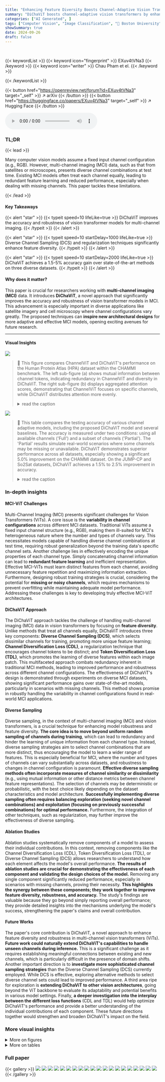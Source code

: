 ```yaml
---
title: "Enhancing Feature Diversity Boosts Channel-Adaptive Vision Transformers"
summary: "DiChaViT boosts channel-adaptive vision transformers by enhancing feature diversity, yielding a 1.5-5% accuracy gain over state-of-the-art MCI models on diverse datasets."
categories: ["AI Generated", ]
tags: ["Computer Vision", "Image Classification", "🏢 Boston University",]
showSummary: true
date: 2024-09-26
draft: false
---
```


<br>

{{< keywordList >}}
{{< keyword icon="fingerprint" >}} EXuv4tVNa3 {{< /keyword >}}
{{< keyword icon="writer" >}} Chau Pham et el. {{< /keyword >}}
 
{{< /keywordList >}}

{{< button href="https://openreview.net/forum?id=EXuv4tVNa3" target="_self" >}}
↗ arXiv
{{< /button >}}
{{< button href="https://huggingface.co/papers/EXuv4tVNa3" target="_self" >}}
↗ Hugging Face
{{< /button >}}



<audio controls>
    <source src="https://ai-paper-reviewer.com/EXuv4tVNa3/podcast.wav" type="audio/wav">
    Your browser does not support the audio element.
</audio>


### TL;DR


{{< lead >}}

Many computer vision models assume a fixed input channel configuration (e.g., RGB). However, multi-channel imaging (MCI) data, such as that from satellites or microscopes, presents diverse channel combinations at test time.  Existing MCI models often treat each channel equally, leading to redundant feature learning and reduced performance, especially when dealing with missing channels. This paper tackles these limitations.

{{< /lead >}}


#### Key Takeaways

{{< alert "star" >}}
{{< typeit speed=10 lifeLike=true >}} DiChaViT improves the accuracy and robustness of vision transformer models for multi-channel imaging. {{< /typeit >}}
{{< /alert >}}

{{< alert "star" >}}
{{< typeit speed=10 startDelay=1000 lifeLike=true >}} Diverse Channel Sampling (DCS) and regularization techniques significantly enhance feature diversity. {{< /typeit >}}
{{< /alert >}}

{{< alert "star" >}}
{{< typeit speed=10 startDelay=2000 lifeLike=true >}} DiChaViT achieves a 1.5-5% accuracy gain over state-of-the-art methods on three diverse datasets. {{< /typeit >}}
{{< /alert >}}

#### Why does it matter?
This paper is crucial for researchers working with **multi-channel imaging (MCI)** data.  It introduces **DiChaViT**, a novel approach that significantly improves the accuracy and robustness of vision transformer models in MCI.  This advancement is especially important in diverse applications like satellite imagery and cell microscopy where channel configurations vary greatly.  The proposed techniques can **inspire new architectural designs** for more adaptive and effective MCI models, opening exciting avenues for future research.

------
#### Visual Insights



![](https://ai-paper-reviewer.com/EXuv4tVNa3/figures_1_1.jpg)

> 🔼 This figure compares ChannelViT and DiChaViT's performance on the Human Protein Atlas (HPA) dataset within the CHAMMI benchmark.  The left sub-figure (a) shows mutual information between channel tokens, indicating redundancy in ChannelViT and diversity in DiChaViT. The right sub-figure (b) displays aggregated attention scores, demonstrating that ChannelViT focuses on specific channels, while DiChaViT distributes attention more evenly.
> <details>
> <summary>read the caption</summary>
> Figure 1: Comparison of the redundant information learned by different models on the HPA dataset in CHAMMI [14]. (a) Measures the mutual information between the channel tokens, which captured the configuration of channels in an image. Note we gray out the diagonal for better visualization. We find ChannelViT tokens have high mutual information, which suggests significant redundancy exists across channels [34, 35]. In contrast, DiChaViT has little mutual information as each channel is encouraged to learn different features. (b) We compute attention scores of the [CLS] token to the patch tokens in the penultimate layers and aggregate them by channel. ChannelViT (top) relies on certain channels (e.g., microtubules and nucleus) to make predictions and less on other channels (e.g., protein and er). In contrast, DiChaViT demonstrates more evenly distributed attention scores across channels, suggesting that each channel contributes more to the model's predictions.
> </details>





![](https://ai-paper-reviewer.com/EXuv4tVNa3/tables_5_1.jpg)

> 🔼 This table compares the testing accuracy of various channel adaptive models, including the proposed DiChaViT model and several baselines.  The accuracy is measured under two conditions: using all available channels ('Full') and a subset of channels ('Partial'). The 'Partial' results simulate real-world scenarios where some channels may be missing or unavailable. DiChaViT demonstrates superior performance across all datasets, especially showing a significant 5.0% improvement on the CHAMMI dataset.  On the JUMP-CP and So2Sat datasets, DiChaViT achieves a 1.5% to 2.5% improvement in accuracy.
> <details>
> <summary>read the caption</summary>
> Table 1: Comparison of test accuracy of channel adaptive models. 'Full' refers to inference on all channels, while 'Partial' means testing on a subset of channels (Sentinel-1 channels for So2Sat, fluorescence channels for JUMP-CP). We find our model outperforms other baselines, with a 5.0% boost on CHAMMI and a 1.5–2.5% point improvement on JUMP-CP and So2Sat.
> </details>





### In-depth insights


#### MCI-ViT Challenges
Multi-Channel Imaging (MCI) presents significant challenges for Vision Transformers (ViTs).  A core issue is the **variability in channel configurations** across different MCI datasets.  Traditional ViTs assume a fixed input channel structure (e.g., RGB), making them ill-suited for MCI's heterogeneous nature where the number and types of channels vary.  This necessitates models capable of handling diverse channel combinations at test time,  requiring robust generalization beyond the training data's specific channel sets.  Another challenge lies in effectively encoding the unique properties of each channel type. Simply concatenating channel information can lead to **redundant feature learning** and inefficient representation.  Effective MCI-ViTs must learn distinct features from each channel, avoiding unnecessary feature repetition and maximizing information extraction.  Furthermore, designing robust training strategies is crucial, considering the potential for **missing or noisy channels**, which requires mechanisms to prevent overfitting while maintaining adequate model performance.  Addressing these challenges is key to developing truly effective MCI-ViT architectures.

#### DiChaViT Approach
The DiChaViT approach tackles the challenge of handling multi-channel imaging (MCI) data in vision transformers by focusing on **feature diversity**. Unlike methods that treat all channels equally, DiChaViT introduces three key components: **Diverse Channel Sampling (DCS)**, which selects dissimilar channels for training, promoting more unique feature learning; **Channel Diversification Loss (CDL)**, a regularization technique that encourages channel tokens to be distinct; and **Token Diversification Loss (TDL)**, which promotes the learning of diverse features within each image patch.  This multifaceted approach combats redundancy inherent in traditional MCI methods, leading to improved performance and robustness across different channel configurations. The effectiveness of DiChaViT's design is demonstrated through experiments on diverse MCI datasets, showing significant performance gains over state-of-the-art models, particularly in scenarios with missing channels. This method shows promise in robustly handling the variability in channel configurations found in real-world MCI applications.

#### Diverse Sampling
Diverse sampling, in the context of multi-channel imaging (MCI) and vision transformers, is a crucial technique for enhancing model robustness and feature diversity.  **The core idea is to move beyond uniform random sampling of channels during training**, which can lead to redundancy and hinder the learning of unique information from each channel type.  Instead, diverse sampling strategies aim to select channel combinations that are more distinct, thus encouraging the model to learn a wider range of features.  This is especially beneficial for MCI, where the number and types of channels can vary substantially across datasets, and robustness to changes in channel configuration is paramount.  **Effective diverse sampling methods often incorporate measures of channel similarity or dissimilarity** (e.g., using mutual information or other distance metrics between channel feature representations).  The selection of channels may be deterministic or probabilistic, with the best choice likely depending on the dataset characteristics and model architecture.  **Successfully implementing diverse sampling often requires balancing exploration (seeking novel channel combinations) and exploitation (focusing on previously successful combinations) for optimal performance.**  Furthermore, the integration of other techniques, such as regularization, may further improve the effectiveness of diverse sampling.

#### Ablation Studies
Ablation studies systematically remove components of a model to assess their individual contributions.  In this context, removing components like the Channel Diversification Loss (CDL), Token Diversification Loss (TDL), or Diverse Channel Sampling (DCS) allows researchers to understand how each element affects the model's overall performance.  **The results of ablation studies are crucial for demonstrating the effectiveness of each component and validating the design choices of the model.** Removing any single component significantly reduced performance, especially in scenarios with missing channels, proving their necessity. **This highlights the synergy between these components; they work together to improve feature diversity, robustness, and accuracy.** The study's findings are valuable because they go beyond simply reporting overall performance; they provide detailed insights into the mechanisms underlying the model's success, strengthening the paper's claims and overall contribution.

#### Future Works
The paper's core contribution is DiChaViT, a novel approach to enhance feature diversity and robustness in multi-channel vision transformers (ViTs).  **Future work could naturally extend DiChaViT's capabilities to handle unseen channels during inference.** This is a significant challenge as it requires establishing meaningful connections between existing and new channels, which is particularly difficult in the presence of domain shifts.  Another important direction is to **investigate more sophisticated channel sampling strategies** than the Diverse Channel Sampling (DCS) currently employed.  While DCS is effective, exploring alternative methods to select diverse channel sets could lead to improved performance.  A third area ripe for exploration is **extending DiChaViT to other vision architectures**, going beyond the ViT backbone to evaluate its adaptability and potential benefits in various model settings. Finally, **a deeper investigation into the interplay between the different loss functions** (CDL and TDL) would help optimize DiChaViT's performance and provide a better understanding of the individual contributions of each component.  These future directions together would strengthen and broaden DiChaViT's impact on the field.


### More visual insights

<details>
<summary>More on figures
</summary>


![](https://ai-paper-reviewer.com/EXuv4tVNa3/figures_1_2.jpg)

> 🔼 This figure compares the information learned by ChannelViT and DiChaViT models.  (a) shows that ChannelViT learns redundant information across channels while DiChaViT learns more diverse features. (b) illustrates that ChannelViT focuses attention on specific channels for prediction whereas DiChaViT distributes attention evenly across channels.
> <details>
> <summary>read the caption</summary>
> Figure 1: Comparison of the redundant information learned by different models on the HPA dataset in CHAMMI [14]). (a) Measures the mutual information between the channel tokens, which captured the configuration of channels in an image. Note we gray out the diagonal for better visualization. We find ChannelViT tokens have high mutual information, which suggests significant redundancy exists across channels [34, 35]. In contrast, DiChaViT has little mutual information as each channel is encouraged to learn different features. (b) We compute attention scores of the [CLS] token to the patch tokens in the penultimate layers and aggregate them by channel. ChannelViT (top) relies on certain channels (e.g., microtubules and nucleus) to make predictions and less on other channels (e.g., protein and er). In contrast, DiChaViT demonstrates more evenly distributed attention scores across channels, suggesting that each channel contributes more to the model's predictions.
> </details>



![](https://ai-paper-reviewer.com/EXuv4tVNa3/figures_2_1.jpg)

> 🔼 This figure illustrates the architecture of DiChaViT, a vision transformer designed for multi-channel imaging.  It shows three main components:  (a) Channel Diversification Loss (CDL) to diversify channel tokens, (b) Token Diversification Loss (TDL) to diversify patch tokens within each channel, and (c) Diverse Channel Sampling (DCS) to select a subset of dissimilar channels during training.  The figure highlights how these components work together to improve feature diversity and robustness in multi-channel vision transformers.
> <details>
> <summary>read the caption</summary>
> Figure 2: An overview of DiChaViT. We introduce two regularization methods on the features and a channel sampling strategy to promote diversity in feature representations. We apply (a) Channel Diversification Loss (CDL) (Sec. 3.1) for channel tokens (), and (b) Token Diversification Loss (TDL) (Sec. 3.2) on the patch tokens (). Additionally, we (c) sample a subset of dissimilar channels using Diverse Channel Sampling (DCS) (Sec. 3.3).
> </details>



![](https://ai-paper-reviewer.com/EXuv4tVNa3/figures_7_1.jpg)

> 🔼 This figure compares the redundant information learned by ChannelViT and DiChaViT models on the Human Protein Atlas (HPA) dataset.  Part (a) shows the mutual information between channel tokens, revealing high redundancy in ChannelViT and low redundancy in DiChaViT, indicating that DiChaViT encourages each channel to learn distinct features. Part (b) visualizes aggregated patch token attention scores by channel, demonstrating that ChannelViT focuses on specific channels for predictions while DiChaViT distributes attention more evenly across channels.
> <details>
> <summary>read the caption</summary>
> Figure 1: Comparison of the redundant information learned by different models on the HPA dataset in CHAMMI [14]. (a) Measures the mutual information between the channel tokens, which captured the configuration of channels in an image. Note we gray out the diagonal for better visualization. We find ChannelViT tokens have high mutual information, which suggests significant redundancy exists across channels [34, 35]. In contrast, DiChaViT has little mutual information as each channel is encouraged to learn different features. (b) We compute attention scores of the [CLS] token to the patch tokens in the penultimate layers and aggregate them by channel. ChannelViT (top) relies on certain channels (e.g., microtubules and nucleus) to make predictions and less on other channels (e.g., protein and er). In contrast, DiChaViT demonstrates more evenly distributed attention scores across channels, suggesting that each channel contributes more to the model's predictions.
> </details>



![](https://ai-paper-reviewer.com/EXuv4tVNa3/figures_8_1.jpg)

> 🔼 This figure compares ChannelViT and DiChaViT's performance on the Human Protein Atlas (HPA) dataset from CHAMMI.  Panel (a) shows mutual information between channel tokens, revealing redundancy in ChannelViT but diversity in DiChaViT. Panel (b) illustrates attention scores, demonstrating that DiChaViT distributes attention more evenly across channels than ChannelViT.
> <details>
> <summary>read the caption</summary>
> Figure 1: Comparison of the redundant information learned by different models on the HPA dataset in CHAMMI [14]. (a) Measures the mutual information between the channel tokens, which captured the configuration of channels in an image. Note we gray out the diagonal for better visualization. We find ChannelViT tokens have high mutual information, which suggests significant redundancy exists across channels [34, 35]. In contrast, DiChaViT has little mutual information as each channel is encouraged to learn different features. (b) We compute attention scores of the [CLS] token to the patch tokens in the penultimate layers and aggregate them by channel. ChannelViT (top) relies on certain channels (e.g., microtubules and nucleus) to make predictions and less on other channels (e.g., protein and er). In contrast, DiChaViT demonstrates more evenly distributed attention scores across channels, suggesting that each channel contributes more to the model's predictions.
> </details>



![](https://ai-paper-reviewer.com/EXuv4tVNa3/figures_9_1.jpg)

> 🔼 This figure compares the channel sampling frequencies of Diverse Channel Sampling (DCS) and Hierarchical Channel Sampling (HCS) on the So2Sat dataset.  DCS, unlike HCS which samples channels uniformly, shows a non-uniform distribution, with some channels being sampled significantly more often than others. This highlights the inherent difference in the training strategies employed by the two methods.
> <details>
> <summary>read the caption</summary>
> Figure 5: Comparison of DCS and HCS [18] in terms of the frequency (%) each channel is sampled during training on So2Sat. Unlike HCS, which provides a uniform distribution for all channels (red dashed line), some channels in DCS are trained much more than others (blue bars). For example, Real Lee-Cov channel (rightmost) is sampled twice as much as Band B8a (first bar).
> </details>



![](https://ai-paper-reviewer.com/EXuv4tVNa3/figures_15_1.jpg)

> 🔼 This figure compares the performance of ChannelViT and DiChaViT on the Human Protein Atlas (HPA) dataset from the CHAMMI benchmark.  Panel (a) shows the mutual information between channel tokens, revealing high redundancy in ChannelViT and low redundancy in DiChaViT, indicating DiChaViT learns more distinct features per channel. Panel (b) visualizes aggregated attention scores from the [CLS] token to patch tokens, demonstrating that ChannelViT relies heavily on specific channels while DiChaViT distributes attention more evenly across channels. This highlights DiChaViT's ability to leverage diverse information from all channels.
> <details>
> <summary>read the caption</summary>
> Figure 1: Comparison of the redundant information learned by different models on the HPA dataset in CHAMMI [14]. (a) Measures the mutual information between the channel tokens, which captured the configuration of channels in an image. Note we gray out the diagonal for better visualization. We find ChannelViT tokens have high mutual information, which suggests significant redundancy exists across channels [34, 35]. In contrast, DiChaViT has little mutual information as each channel is encouraged to learn different features. (b) We compute attention scores of the [CLS] token to the patch tokens in the penultimate layers and aggregate them by channel. ChannelViT (top) relies on certain channels (e.g., microtubules and nucleus) to make predictions and less on other channels (e.g., protein and er). In contrast, DiChaViT demonstrates more evenly distributed attention scores across channels, suggesting that each channel contributes more to the model's predictions.
> </details>



![](https://ai-paper-reviewer.com/EXuv4tVNa3/figures_16_1.jpg)

> 🔼 This figure compares the redundant information learned by ChannelViT and DiChaViT models on the Human Protein Atlas (HPA) dataset.  Panel (a) shows the mutual information between channel tokens, revealing high redundancy in ChannelViT but low redundancy in DiChaViT, indicating that DiChaViT effectively learns diverse features from each channel. Panel (b) displays the aggregated patch token attention scores by channel, demonstrating that ChannelViT focuses on specific channels while DiChaViT distributes attention more evenly, suggesting improved feature utilization.
> <details>
> <summary>read the caption</summary>
> Figure 1: Comparison of the redundant information learned by different models on the HPA dataset in CHAMMI [14]). (a) Measures the mutual information between the channel tokens, which captured the configuration of channels in an image. Note we gray out the diagonal for better visualization. We find ChannelViT tokens have high mutual information, which suggests significant redundancy exists across channels [34, 35]. In contrast, DiChaViT has little mutual information as each channel is encouraged to learn different features. (b) We compute attention scores of the [CLS] token to the patch tokens in the penultimate layers and aggregate them by channel. ChannelViT (top) relies on certain channels (e.g., microtubules and nucleus) to make predictions and less on other channels (e.g., protein and er). In contrast, DiChaViT demonstrates more evenly distributed attention scores across channels, suggesting that each channel contributes more to the model's predictions.
> </details>



</details>




<details>
<summary>More on tables
</summary>


![](https://ai-paper-reviewer.com/EXuv4tVNa3/tables_6_1.jpg)
> 🔼 This table compares the performance of different channel-adaptive vision transformer models on three multi-channel image datasets: CHAMMI, JUMP-CP, and So2Sat.  The models are tested under two conditions: using all available channels ('Full') and a subset of channels ('Partial').  The results show that the proposed DiChaViT model outperforms the state-of-the-art, achieving significant gains in accuracy, particularly when only a subset of channels are used.
> <details>
> <summary>read the caption</summary>
> Table 1: Comparison of test accuracy of channel adaptive models. 'Full' refers to inference on all channels, while 'Partial' means testing on a subset of channels (Sentinel-1 channels for So2Sat, fluorescence channels for JUMP-CP). We find our model outperforms other baselines, with a 5.0% boost on CHAMMI and a 1.5–2.5% point improvement on JUMP-CP and So2Sat.
> </details>

![](https://ai-paper-reviewer.com/EXuv4tVNa3/tables_6_2.jpg)
> 🔼 This table compares the performance of DiChaViT and ChannelViT when tested on a subset of channels from the JUMP-CP dataset.  It shows the mean and standard deviation of accuracy for various combinations of channels and highlights DiChaViT's improved robustness to missing channels.
> <details>
> <summary>read the caption</summary>
> Table 2: Test accuracy of DiChaViT and ChannelViT on partial channels of JUMP-CP [12]. Each column represents mean±std for all combinations when tested on partial channels. For example, column '7' indicates testing on 7 out of 8 channels, and, thus, the reported variance is due to the presence or absence of a channel. See to Tab. 9 in the Appendix for detailed results for each combination for column '7' with model variance. DiChaViT consistently exhibits improved robustness in the presence of missing channels during inference.
> </details>

![](https://ai-paper-reviewer.com/EXuv4tVNa3/tables_7_1.jpg)
> 🔼 This table presents ablation study results for the DiChaViT model. It shows the impact of removing each component (CDL, TDL, DCS) on the model's performance across three datasets (CHAMMI, JUMP-CP, So2Sat) under both full and partial channel settings. The results demonstrate the importance of each component for achieving optimal performance, particularly the DCS component for robustness.
> <details>
> <summary>read the caption</summary>
> Table 3: Model ablations of DiChaViT. Removing any component in DiChaViT has a negative impact on overall performance, with significant decreases observed on the Partial setting when DCS is removed. Including all components improves performance across all three datasets.
> </details>

![](https://ai-paper-reviewer.com/EXuv4tVNa3/tables_8_1.jpg)
> 🔼 This table shows the ablation study of the Token Diversification Loss (TDL) by removing one of its components.  The TDL encourages patch tokens to learn distinct features. It has two parts: Ls (same channel tokens) and Ld (different channel tokens). The table compares the performance when only Ls is used, only Ld is used, and when both are used.  The results show that using both components of TDL leads to the best performance on both So2Sat and CHAMMI datasets.
> <details>
> <summary>read the caption</summary>
> Table 4: Ablation on the two components of TDL. Only Ls indicates using only within channel tokens (i.e., λd = 0), while Only Ld indicates the use of only tokens from different channels in Eq. 4. Incorporating both components in TDL gives the best performance.
> </details>

![](https://ai-paper-reviewer.com/EXuv4tVNa3/tables_8_2.jpg)
> 🔼 This table compares the performance of using channel tokens and patch tokens to compute the similarity score in Diverse Channel Sampling (DCS).  Channel tokens represent the channel feature, while patch tokens are the image patches after a shared projection layer. The results show the performance on So2Sat and CHAMMI datasets, indicating whether using channel or patch tokens is better for channel selection in DCS.
> <details>
> <summary>read the caption</summary>
> Table 5: Different choices of channel feature f in DCS (Algorithm 1). We compare the performance when using the channel tokens (chᵢ) and patch tokens (i.e., image patches after passing through the projection layer) to compute the similarity score for sampling.
> </details>

![](https://ai-paper-reviewer.com/EXuv4tVNa3/tables_8_3.jpg)
> 🔼 This table shows the impact of the temperature parameter (tDCS) in the Diverse Channel Sampling (DCS) algorithm on the model's performance.  It shows that using a temperature of 0.1 yields the best results for both So2Sat and CHAMMI datasets. A very small tDCS value (approximately 0) is similar to selecting channels with the lowest similarity, while a very large tDCS value is similar to using Hierarchical Channel Sampling (HCS).
> <details>
> <summary>read the caption</summary>
> Table 6: Effect of temperature tDCS on DCS (Algorithm 1). The first column (≈ 0) indicates the use of a very small value of tDCS, which is reduced to selecting the lowest similarity channels. The last column indicates a large value of tDCS, which is reduced to HCS [18]. Using tDCS = 0.1 obtain the best results on So2Sat and CHAMMI datasets.
> </details>

![](https://ai-paper-reviewer.com/EXuv4tVNa3/tables_15_1.jpg)
> 🔼 This table compares the performance of DiChaViT against several baseline models on three different multi-channel image datasets: CHAMMI, JUMP-CP, and So2Sat.  The performance is evaluated under two conditions: using all available channels ('Full') and a subset of channels ('Partial').  DiChaViT demonstrates a significant improvement in accuracy over the baselines, particularly on CHAMMI.
> <details>
> <summary>read the caption</summary>
> Table 1: Comparison of test accuracy of channel adaptive models. 'Full' refers to inference on all channels, while 'Partial' means testing on a subset of channels (Sentinel-1 channels for So2Sat, fluorescence channels for JUMP-CP). We find our model outperforms other baselines, with a 5.0% boost on CHAMMI and a 1.5–2.5% point improvement on JUMP-CP and So2Sat.
> </details>

![](https://ai-paper-reviewer.com/EXuv4tVNa3/tables_15_2.jpg)
> 🔼 This table compares the performance of different channel adaptive models, including the proposed DiChaViT model, on three datasets: CHAMMI, JUMP-CP, and So2Sat. The 'Full' column represents the accuracy when all channels are used during testing, while the 'Partial' column shows the accuracy when only a subset of channels are used. The results demonstrate that DiChaViT outperforms other baseline models in both full and partial channel settings, achieving a significant improvement on CHAMMI and moderate improvements on JUMP-CP and So2Sat.
> <details>
> <summary>read the caption</summary>
> Table 1: Comparison of test accuracy of channel adaptive models. 'Full' refers to inference on all channels, while 'Partial' means testing on a subset of channels (Sentinel-1 channels for So2Sat, fluorescence channels for JUMP-CP). We find our model outperforms other baselines, with a 5.0% boost on CHAMMI and a 1.5–2.5% point improvement on JUMP-CP and So2Sat.
> </details>

![](https://ai-paper-reviewer.com/EXuv4tVNa3/tables_16_1.jpg)
> 🔼 This table presents a detailed comparison of ChannelViT and DiChaViT's performance on the JUMP-CP dataset when one channel is left out during testing.  It expands on the results shown in Table 2 of the main paper, providing the accuracy (with standard deviation) for each combination of 7 out of the 8 available channels. The results show that DiChaViT consistently outperforms ChannelViT across all channel combinations, demonstrating improved robustness to missing channels.
> <details>
> <summary>read the caption</summary>
> Table 9: Detailed performances of ChannelViT and DiChaViT on JUMP-CP in the leave-one-channel-out at test time setting. We present the details of column '7' in Tab. 2 of the main paper. DiChaViT achieves 1–2% better performance on each combination compared with ChannelViT.
> </details>

</details>




### Full paper

{{< gallery >}}
<img src="https://ai-paper-reviewer.com/EXuv4tVNa3/1.png" class="grid-w50 md:grid-w33 xl:grid-w25" />
<img src="https://ai-paper-reviewer.com/EXuv4tVNa3/2.png" class="grid-w50 md:grid-w33 xl:grid-w25" />
<img src="https://ai-paper-reviewer.com/EXuv4tVNa3/3.png" class="grid-w50 md:grid-w33 xl:grid-w25" />
<img src="https://ai-paper-reviewer.com/EXuv4tVNa3/4.png" class="grid-w50 md:grid-w33 xl:grid-w25" />
<img src="https://ai-paper-reviewer.com/EXuv4tVNa3/5.png" class="grid-w50 md:grid-w33 xl:grid-w25" />
<img src="https://ai-paper-reviewer.com/EXuv4tVNa3/6.png" class="grid-w50 md:grid-w33 xl:grid-w25" />
<img src="https://ai-paper-reviewer.com/EXuv4tVNa3/7.png" class="grid-w50 md:grid-w33 xl:grid-w25" />
<img src="https://ai-paper-reviewer.com/EXuv4tVNa3/8.png" class="grid-w50 md:grid-w33 xl:grid-w25" />
<img src="https://ai-paper-reviewer.com/EXuv4tVNa3/9.png" class="grid-w50 md:grid-w33 xl:grid-w25" />
<img src="https://ai-paper-reviewer.com/EXuv4tVNa3/10.png" class="grid-w50 md:grid-w33 xl:grid-w25" />
<img src="https://ai-paper-reviewer.com/EXuv4tVNa3/11.png" class="grid-w50 md:grid-w33 xl:grid-w25" />
<img src="https://ai-paper-reviewer.com/EXuv4tVNa3/12.png" class="grid-w50 md:grid-w33 xl:grid-w25" />
<img src="https://ai-paper-reviewer.com/EXuv4tVNa3/13.png" class="grid-w50 md:grid-w33 xl:grid-w25" />
<img src="https://ai-paper-reviewer.com/EXuv4tVNa3/14.png" class="grid-w50 md:grid-w33 xl:grid-w25" />
<img src="https://ai-paper-reviewer.com/EXuv4tVNa3/15.png" class="grid-w50 md:grid-w33 xl:grid-w25" />
<img src="https://ai-paper-reviewer.com/EXuv4tVNa3/16.png" class="grid-w50 md:grid-w33 xl:grid-w25" />
<img src="https://ai-paper-reviewer.com/EXuv4tVNa3/17.png" class="grid-w50 md:grid-w33 xl:grid-w25" />
<img src="https://ai-paper-reviewer.com/EXuv4tVNa3/18.png" class="grid-w50 md:grid-w33 xl:grid-w25" />
<img src="https://ai-paper-reviewer.com/EXuv4tVNa3/19.png" class="grid-w50 md:grid-w33 xl:grid-w25" />
<img src="https://ai-paper-reviewer.com/EXuv4tVNa3/20.png" class="grid-w50 md:grid-w33 xl:grid-w25" />
{{< /gallery >}}